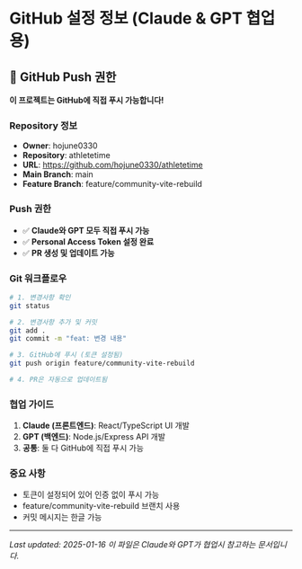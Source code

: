 # GitHub 설정 정보 (Claude & GPT 협업용)

## 🚀 GitHub Push 권한
**이 프로젝트는 GitHub에 직접 푸시 가능합니다!**

### Repository 정보
- **Owner**: hojune0330
- **Repository**: athletetime
- **URL**: https://github.com/hojune0330/athletetime
- **Main Branch**: main
- **Feature Branch**: feature/community-vite-rebuild

### Push 권한
- ✅ **Claude와 GPT 모두 직접 푸시 가능**
- ✅ **Personal Access Token 설정 완료**
- ✅ **PR 생성 및 업데이트 가능**

### Git 워크플로우
```bash
# 1. 변경사항 확인
git status

# 2. 변경사항 추가 및 커밋
git add .
git commit -m "feat: 변경 내용"

# 3. GitHub에 푸시 (토큰 설정됨)
git push origin feature/community-vite-rebuild

# 4. PR은 자동으로 업데이트됨
```

### 협업 가이드
1. **Claude (프론트엔드)**: React/TypeScript UI 개발
2. **GPT (백엔드)**: Node.js/Express API 개발
3. **공통**: 둘 다 GitHub에 직접 푸시 가능

### 중요 사항
- 토큰이 설정되어 있어 인증 없이 푸시 가능
- feature/community-vite-rebuild 브랜치 사용
- 커밋 메시지는 한글 가능

---
*Last updated: 2025-01-16*
*이 파일은 Claude와 GPT가 협업시 참고하는 문서입니다.*
